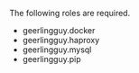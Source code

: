 The following roles are required.
* geerlingguy.docker
* geerlingguy.haproxy
* geerlingguy.mysql
* geerlingguy.pip
